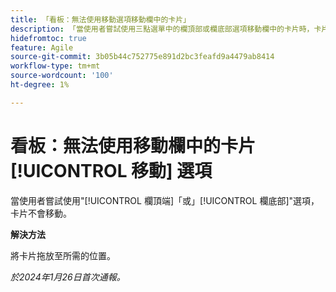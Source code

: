 ```yaml
---
title: 「看板：無法使用移動選項移動欄中的卡片」
description: 「當使用者嘗試使用三點選單中的欄頂部或欄底部選項移動欄中的卡片時，卡片未移動。」
hidefromtoc: true
feature: Agile
source-git-commit: 3b05b44c752775e891d2bc3feafd9a4479ab8414
workflow-type: tm+mt
source-wordcount: '100'
ht-degree: 1%

---
```



# 看板：無法使用移動欄中的卡片 [!UICONTROL 移動] 選項

當使用者嘗試使用&quot;[!UICONTROL 欄頂端]「或」[!UICONTROL 欄底部]&quot;選項，卡片不會移動。

**解決方法**

將卡片拖放至所需的位置。

_於2024年1月26日首次通報。_
